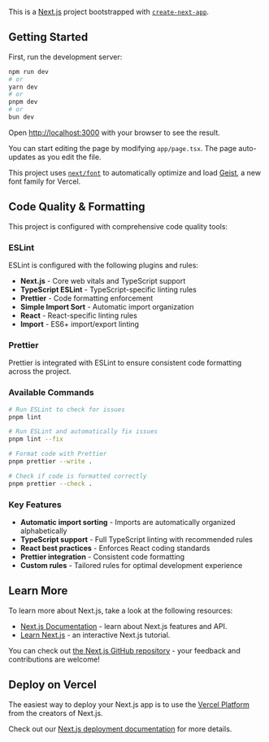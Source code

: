 This is a [Next.js](https://nextjs.org) project bootstrapped with [`create-next-app`](https://nextjs.org/docs/app/api-reference/cli/create-next-app).

## Getting Started

First, run the development server:

```bash
npm run dev
# or
yarn dev
# or
pnpm dev
# or
bun dev
```

Open [http://localhost:3000](http://localhost:3000) with your browser to see the result.

You can start editing the page by modifying `app/page.tsx`. The page auto-updates as you edit the file.

This project uses [`next/font`](https://nextjs.org/docs/app/building-your-application/optimizing/fonts) to automatically optimize and load [Geist](https://vercel.com/font), a new font family for Vercel.

## Code Quality & Formatting

This project is configured with comprehensive code quality tools:

### ESLint
ESLint is configured with the following plugins and rules:
- **Next.js** - Core web vitals and TypeScript support
- **TypeScript ESLint** - TypeScript-specific linting rules
- **Prettier** - Code formatting enforcement
- **Simple Import Sort** - Automatic import organization
- **React** - React-specific linting rules
- **Import** - ES6+ import/export linting

### Prettier
Prettier is integrated with ESLint to ensure consistent code formatting across the project.

### Available Commands

```bash
# Run ESLint to check for issues
pnpm lint

# Run ESLint and automatically fix issues
pnpm lint --fix

# Format code with Prettier
pnpm prettier --write .

# Check if code is formatted correctly
pnpm prettier --check .
```

### Key Features
- **Automatic import sorting** - Imports are automatically organized alphabetically
- **TypeScript support** - Full TypeScript linting with recommended rules
- **React best practices** - Enforces React coding standards
- **Prettier integration** - Consistent code formatting
- **Custom rules** - Tailored rules for optimal development experience

## Learn More

To learn more about Next.js, take a look at the following resources:

- [Next.js Documentation](https://nextjs.org/docs) - learn about Next.js features and API.
- [Learn Next.js](https://nextjs.org/learn) - an interactive Next.js tutorial.

You can check out [the Next.js GitHub repository](https://github.com/vercel/next.js) - your feedback and contributions are welcome!

## Deploy on Vercel

The easiest way to deploy your Next.js app is to use the [Vercel Platform](https://vercel.com/new?utm_medium=default-template&filter=next.js&utm_source=create-next-app&utm_campaign=create-next-app-readme) from the creators of Next.js.

Check out our [Next.js deployment documentation](https://nextjs.org/docs/app/building-your-application/deploying) for more details.
